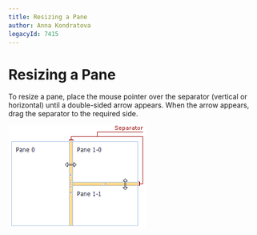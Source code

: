 ```yaml
---
title: Resizing a Pane
author: Anna Kondratova
legacyId: 7415
---
```

# Resizing a Pane
To resize a pane, place the mouse pointer over the separator (vertical or horizontal) until a double-sided arrow appears. When the arrow appears, drag the separator to the required side.

![ASPxSplitter-Separator](../../images/img11026.png)